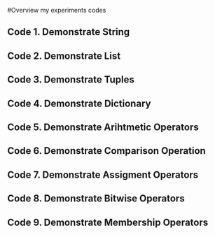 #Overview my experiments codes

## Code 1. Demonstrate String
## Code 2. Demonstrate List
## Code 3. Demonstrate Tuples
## Code 4. Demonstrate Dictionary
## Code 5. Demonstrate Arihtmetic Operators
## Code 6. Demonstrate Comparison Operation
## Code 7. Demonstrate Assigment Operators
## Code 8. Demonstrate Bitwise Operators
## Code 9. Demonstrate Membership Operators
